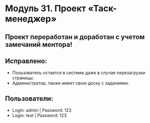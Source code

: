 # Модуль 31. Проект «Таск-менеджер»

## Проект переработан и доработан с учетом замечаний ментора!

## Исправлено: 
* Пользователь остается в системе даже в случае перезагрузки страницы.
* Администратор, также имеет свою доску с заданиями. 

## Пользователи:
* Login: admin | Password: 123
* Login: test | Password: 123
